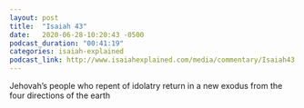 ```yaml
---
layout: post
title:  "Isaiah 43"
date:   2020-06-28-10:20:43 -0500
podcast_duration: "00:41:19"
categories: isaiah-explained
podcast_link: http://www.isaiahexplained.com/media/commentary/Isaiah43.mp3
---
```

Jehovah’s people who repent of idolatry return in a new exodus from the four directions of the earth
